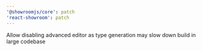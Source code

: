 ```yaml
---
'@showroomjs/core': patch
'react-showroom': patch
---
```


Allow disabling advanced editor as type generation may slow down build in large codebase
